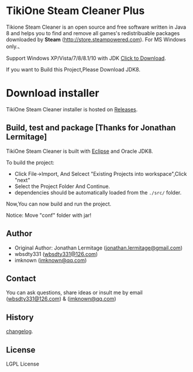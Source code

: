 
# TikiOne Steam Cleaner Plus

Tikione Steam Cleaner is an open source and free software written in Java 8 and helps you to find and remove all games's redistribuable packages downloaded by **Steam** (http://store.steampowered.com). For MS Windows only.、

Support Windows XP/Vista/7/8/8.1/10 with JDK [Click to Download](http://www.java.com/download/).

If you want to Build this Project,Please Download JDK8.

# Download installer

TikiOne Steam Cleaner installer is hosted on [Releases](https://github.com/wbsdty331/TikiOne-steam-Cleaner-Plus/releases).

## Build, test and package [Thanks for Jonathan Lermitage]

TikiOne Steam Cleaner is built with [Eclipse](http://www.eclipse.org/) and Oracle JDK8.

To build the project:

* Click File->Import, And Selcect "Existing Projects into workspace",Click "next"
* Select the Project Folder And Continue.
* dependencies should be automatically loaded  from the ``./src/`` folder.

Now,You can now build and run the project.

Notice: Move "conf" folder with jar!

## Author
* Original Author: Jonathan Lermitage (<jonathan.lermitage@gmail.com>)
* wbsdty331 (<wbsdty331@126.com>)
* imknown (<imknown@qq.com>)

## Contact

You can ask questions, share ideas or insult me by email (<wbsdty331@126.com>) & (<imknown@qq.com>)

## History
[changelog](https://github.com/wbsdty331/TikiOne-steam-Cleaner-Plus/blob/master/CHANGELOG.md).

## License

LGPL License
